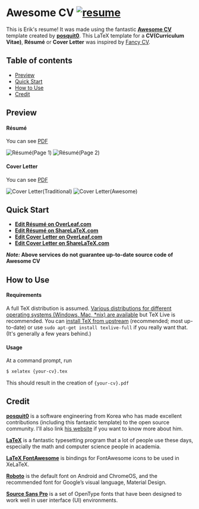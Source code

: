 # Awesome CV [![resume](https://img.shields.io/badge/example-pdf-green.svg)](https://github.com/ErikJohnsonCU/Awesome-CV/blob/master/erik/resume.pdf)


This is Erik's resume! It was made using the fantastic [**Awesome CV**](https://github.com/posquit0/Awesome-CV) template created by [**posquit0**](https://github.com/posquit0). This LaTeX template for a **CV(Curriculum Vitae)**, **Résumé** or **Cover Letter** was inspired by [Fancy CV](https://www.sharelatex.com/templates/cv-or-resume/fancy-cv).


## Table of contents

* [Preview](#preview)
* [Quick Start](#quick-start)
* [How to Use](#how-to-use)
* [Credit](#credit)


## <a name="preview"></a>Preview

#### Résumé

You can see [PDF](https://raw.githubusercontent.com/posquit0/Awesome-CV/master/examples/resume.pdf)

![Résumé(Page 1)](https://raw.githubusercontent.com/posquit0/Awesome-CV/master/examples/resume-0.png)
![Résumé(Page 2)](https://raw.githubusercontent.com/posquit0/Awesome-CV/master/examples/resume-1.png)

#### Cover Letter

You can see [PDF](https://raw.githubusercontent.com/posquit0/Awesome-CV/master/examples/coverletter.pdf)

![Cover Letter(Traditional)](https://raw.githubusercontent.com/posquit0/Awesome-CV/master/examples/coverletter-0.png)
![Cover Letter(Awesome)](https://raw.githubusercontent.com/posquit0/Awesome-CV/master/examples/coverletter-1.png)


## <a name="quick-start">Quick Start

* [**Edit Résumé on OverLeaf.com**](https://www.overleaf.com/latex/templates/awesome-cv/tvmzpvdjfqxp)
* [**Edit Résumé on ShareLaTeX.com**](https://www.sharelatex.com/templates/cv-or-resume/awesome-cv)
* [**Edit Cover Letter on OverLeaf.com**](https://www.overleaf.com/latex/templates/awesome-cv-cover-letter/pfzzjspkthbk)
* [**Edit Cover Letter on ShareLaTeX.com**](https://www.sharelatex.com/templates/cover-letters/awesome-cv-cover-letter)

**_Note:_ Above services do not guarantee up-to-date source code of Awesome CV**


## <a name="how-to-use">How to Use

#### Requirements

A full TeX distribution is assumed.  [Various distributions for different operating systems (Windows, Mac, \*nix) are available](http://tex.stackexchange.com/q/55437) but TeX Live is recommended.
You can [install TeX from upstream](http://tex.stackexchange.com/q/1092) (recommended; most up-to-date) or use `sudo apt-get install texlive-full` if you really want that.  (It's generally a few years behind.)

#### Usage

At a command prompt, run

```bash
$ xelatex {your-cv}.tex
```

This should result in the creation of ``{your-cv}.pdf``


## <a name="credit">Credit

[**posquit0**](https://github.com/posquit0) is a software engineering from Korea who has made excellent contributions (including this fantastic template) to the open source community. I'll also link [his website](https://posquit0.com/) if you want to know more about him.

[**LaTeX**](http://www.latex-project.org) is a fantastic typesetting program that a lot of people use these days, especially the math and computer science people in academia.

[**LaTeX FontAwesome**](https://github.com/furl/latex-fontawesome) is bindings for FontAwesome icons to be used in XeLaTeX.

[**Roboto**](https://github.com/google/roboto) is the default font on Android and ChromeOS, and the recommended font for Google’s visual language, Material Design.

[**Source Sans Pro**](https://github.com/adobe-fonts/source-sans-pro) is a set of OpenType fonts that have been designed to work well in user interface (UI) environments.
